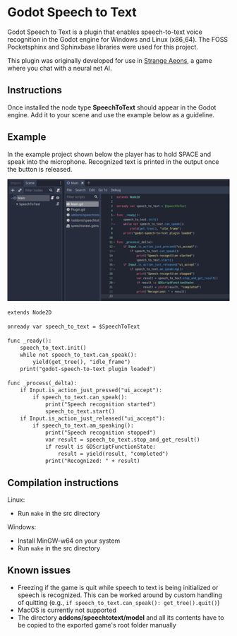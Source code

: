 # Godot Speech to Text

Godot Speech to Text is a plugin that enables speech-to-text voice recognition in the Godot engine for Windows and Linux (x86_64). The FOSS Pocketsphinx and Sphinxbase libraries were used for this project.

This plugin was originally developed for use in [Strange Aeons](https://store.steampowered.com/app/1290960/Strange_Aeons), a game where you chat with a neural net AI.

## Instructions

Once installed the node type **SpeechToText** should appear in the Godot engine. Add it to your scene and use the example below as a guideline.

## Example

In the example project shown below the player has to hold SPACE and speak into the microphone. Recognized text is printed in the output once the button is released.

![Example project structure](images/example.png)

```
extends Node2D

onready var speech_to_text = $SpeechToText

func _ready():
    speech_to_text.init()
    while not speech_to_text.can_speak():
        yield(get_tree(), "idle_frame")
    print("godot-speech-to-text plugin loaded")

func _process(_delta):
    if Input.is_action_just_pressed("ui_accept"):
        if speech_to_text.can_speak():
            print("Speech recognition started")
            speech_to_text.start()
    if Input.is_action_just_released("ui_accept"):
        if speech_to_text.am_speaking():
            print("Speech recognition stopped")
            var result = speech_to_text.stop_and_get_result()
            if result is GDScriptFunctionState:
                result = yield(result, "completed")
            print("Recognized: " + result)

```

## Compilation instructions

Linux:

- Run `make` in the src directory

Windows:

- Install MinGW-w64 on your system
- Run `make` in the src directory

## Known issues

- Freezing if the game is quit while speech to text is being initialized or speech is recognized. This can be worked around by custom handling of quitting (e.g., `if speech_to_text.can_speak(): get_tree().quit()`)
- MacOS is currently not supported
- The directory **addons/speechtotext/model** and all its contents have to be copied to the exported game's root folder manually
